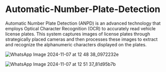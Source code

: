 # Automatic-Number-Plate-Detection
Automatic Number Plate Detection (ANPD) is an advanced technology that employs Optical Character Recognition (OCR) to accurately read vehicle license plates. This system captures images of license plates through strategically placed cameras and then processes these images to extract and recognize the alphanumeric characters displayed on the plates.

<!-- Conda activate anpr -->
![WhatsApp Image 2024-11-07 at 12 48 38_0972232e](https://github.com/user-attachments/assets/5a5a1f4d-a4bf-44be-b2fd-0f240505e0e3)


![WhatsApp Image 2024-11-07 at 12 51 37_81d95b7b](https://github.com/user-attachments/assets/0e053e81-2b8e-42d3-a117-862a04d13c33)
